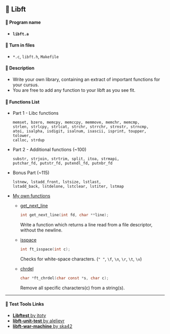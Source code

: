 ## :notebook_with_decorative_cover: Libft

#### :page_facing_up: Program name

- **`libft.a`**

#### :page_facing_up: Turn in files

- `*.c`, `libft.h`, `Makefile`

#### :page_facing_up: Description

- Write your own library, containing an extract of important functions for your cursus.
- You are free to add any function to your libft as you see fit.

#### :page_facing_up: Functions List

- Part 1 - Libc functions

  ```
  memset, bzero, memcpy, memccpy, memmove, memchr, memcmp,
  strlen, strlcpy, strlcat, strchr, strrchr, strnstr, strncmp,
  atoi, isalpha, isdigit, isalnum, isascii, isprint, toupper, tolower,
  calloc, strdup
  ```

- Part 2 - Additional functions (~100)

  ```
  substr, strjoin, strtrim, split, itoa, strmapi,
  putchar_fd, putstr_fd, putendl_fd, putnbr_fd
  ```

- Bonus Part (~115)

  ```
  lstnew, lstadd_front, lstsize, lstlast,
  lstadd_back, lstdelone, lstclear, lstiter, lstmap
  ```

- [My own functions](https://github.com/jwon42/42cursus/tree/master/01_Libft/02_myown)

  - [get_next_line](https://github.com/jwon42/42cursus/blob/master/01_Libft/02_myown/get_next_line.c)

    ```c
    int get_next_line(int fd, char **line);
    ```

    Write a function which returns a line read from a file descriptor, without the newline.

  - [isspace](https://github.com/jwon42/42cursus/blob/master/01_Libft/02_myown/ft_isspace.c)

    ```c
    int ft_isspace(int c);
    ```

    Checks for white-space characters. (`" "`, `\f`, `\n`, `\r`, `\t`, `\v`)

  - [chrdel](https://github.com/jwon42/42cursus/blob/master/01_Libft/02_myown/ft_chrdel.c)

    ```c
    char *ft_chrdel(char const *s, char c);
    ```

    Remove all specific characters(c) from a string(s).


------

#### :link: Test Tools Links

- [**Libftest** by jtoty](https://github.com/jtoty/Libftest)
- [**libft-unit-test** by alelievr](https://github.com/alelievr/libft-unit-test)
- [**libft-war-machine** by ska42](https://github.com/ska42/libft-war-machine)

